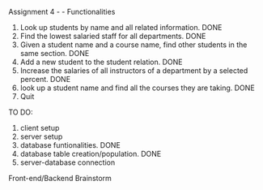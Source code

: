 Assignment 4 - - Functionalities
1. Look up students by name and all related information. DONE
2. Find the lowest salaried staff for all departments. DONE
3. Given a student name and a course name, find other students in the same section. DONE
4. Add a new student to the student relation. DONE
5. Increase the salaries of all instructors of a department by a selected percent. DONE
6. look up a student name and find all the courses they are taking. DONE 
7. Quit

TO DO:
1. client setup
2. server setup
3. database funtionalities. DONE
4. database table creation/population. DONE 
5. server-database connection

Front-end/Backend Brainstorm
